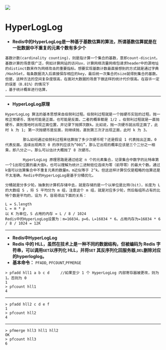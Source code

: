 ![](https://img.shields.io/badge/-ceph-green)
# HyperLogLog
* **Redis中的HyperLogLog是一种基于基数估算的算法，所谓基数估算就是在一批数据中不重复的元素个数有多少个**
```
基数计数(cardinality counting)，则是指计算一个集合的基数，意即count-discint。 
基数计算的场景很广泛，例如计算网站的访问uv，计算网络流量网络包请求header中的源地址
的distinct数来作为网络攻击的重要指标。想要实现基数计数最直接想到的方式就是通过字典
/HashSet，每条数据流入后直接保存相应的key，最后统一次集合的size就得到集合的基数。
但是，这种方法的空间复杂度很高，在面对大数据的场景下做这样的统计代价很高。在容许一定的误差（0.81%）的情况下
，基于统计概率进行估算，

```
***
* **HyperLogLog原理**
```
HyperLogLog 算法的基本思想来自伯努利过程。伯努利过程就是一个抛硬币实验的过程。抛一枚正常硬币，落地可能是正面，也可能是反面，二者的概率都是 1/2 。伯努利过程就是一直抛硬币，直到落地时出现正面位置，并记录下抛掷次数k。比如说，抛一次硬币就出现正面了，此时 k 为 1; 第一次抛硬币是反面，则继续抛，直到第三次才出现正面，此时 k 为 3。

        那么如何通过伯努利过程来估算抛了多少次硬币呢？还是假设 1 代表抛出正面，0 代表反面。连续出现两次 0 的序列应该为“001”，那么它出现的概率应该是三个二分之一相乘，即八分之一。那么可以估计大概抛了 8 次硬币。

        HyperLogLog 原理思路是通过给定 n 个的元素集合，记录集合中数字的比特串第一个1出现位置的最大值k，也可以理解为统计二进制低位连续为零（前导零）的最大个数。通过k值可以估算集合中不重复元素的数量m，m近似等于 2^k。但这这样计算仅仅是粗略的估算还是不太准确，Redis中的HyperLogLog是基于分桶优化。

分桶就是分多少轮。抽象到计算机存储中去，就是存储的是一个以单位是比特(bit)，长度为 L 的大数组 S ，将 S 平均分为 m 组，注意这个 m 组，就是对应多少轮，然后每组所占有的比特个数是平均的，设为 P。容易得出下面的关系：

L = S.length
L = m * p
以 K 为单位，S 占用的内存 = L / 8 / 1024
Redis中的HyperLogLog设置为：m=16834，p=6，L=16834 * 6。占用内存为=16834 * 6 / 8 / 1024 = 12K
```
***
* **Redis中HyperLogLog**
* **Redis 中的 HLL，虽然在技术上是一种不同的数据结构，但被编码为 Redis 字符串，可以调用`GET`以序列化 HLL，并将`SET` 其反序列化回服务器,`DEL`删除对应的hyperloglog。**
* **基本命令：** `PFADD`,  `PFCOUNT`,`PFMERGE`
```
> pfadd hll1 a b c d     //如果至少 1 个 HyperLogLog 内部寄存器被更改，则为 1。否则为 0
1
> pfcount hll1
4
```
***
```
> pfadd hll2 c d e f
1
> pfcount hll2
4
```
***
```
> pfmerge hll3 hll1 hll2
OK
> pfcount hll3
6
```


